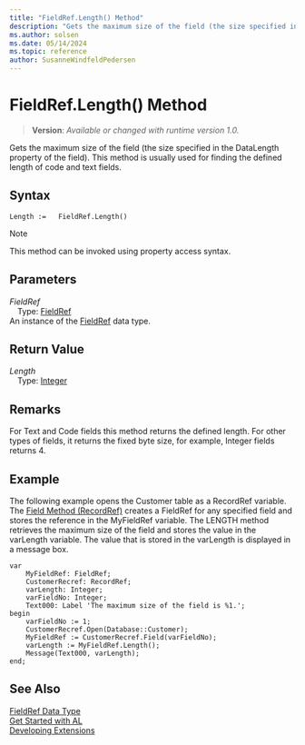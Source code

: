```yaml
---
title: "FieldRef.Length() Method"
description: "Gets the maximum size of the field (the size specified in the DataLength property of the field)."
ms.author: solsen
ms.date: 05/14/2024
ms.topic: reference
author: SusanneWindfeldPedersen
---
```

[//]: # (START>DO_NOT_EDIT)
[//]: # (IMPORTANT:Do not edit any of the content between here and the END>DO_NOT_EDIT.)
[//]: # (Any modifications should be made in the .xml files in the ModernDev repo.)
# FieldRef.Length() Method
> **Version**: _Available or changed with runtime version 1.0._

Gets the maximum size of the field (the size specified in the DataLength property of the field). This method is usually used for finding the defined length of code and text fields.


## Syntax
```AL
Length :=   FieldRef.Length()
```
> [!NOTE]
> This method can be invoked using property access syntax.
## Parameters
*FieldRef*  
&emsp;Type: [FieldRef](fieldref-data-type.md)  
An instance of the [FieldRef](fieldref-data-type.md) data type.  

## Return Value
*Length*  
&emsp;Type: [Integer](../integer/integer-data-type.md)  



[//]: # (IMPORTANT: END>DO_NOT_EDIT)

## Remarks

For Text and Code fields this method returns the defined length. For other types of fields, it returns the fixed byte size, for example, Integer fields returns 4.  
  
## Example  

The following example opens the Customer table as a RecordRef variable. The [Field Method \(RecordRef\)](../../methods-auto/recordref/recordref-field-method.md) creates a FieldRef for any specified field and stores the reference in the MyFieldRef variable. The LENGTH method retrieves the maximum size of the field and stores the value in the varLength variable. The value that is stored in the varLength is displayed in a message box. 

```al
var
    MyFieldRef: FieldRef;
    CustomerRecref: RecordRef;
    varLength: Integer;
    varFieldNo: Integer;
    Text000: Label 'The maximum size of the field is %1.';
begin  
    varFieldNo := 1;  
    CustomerRecref.Open(Database::Customer);  
    MyFieldRef := CustomerRecref.Field(varFieldNo);  
    varLength := MyFieldRef.Length();  
    Message(Text000, varLength);  
end;
```  

## See Also
[FieldRef Data Type](fieldref-data-type.md)  
[Get Started with AL](../../devenv-get-started.md)  
[Developing Extensions](../../devenv-dev-overview.md)